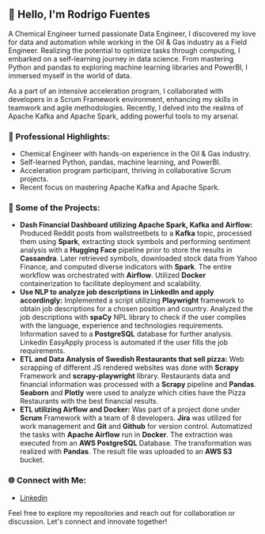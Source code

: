 ## 👋 Hello, I'm Rodrigo Fuentes

A Chemical Engineer turned passionate Data Engineer, I discovered my love for data and automation while working in the Oil & Gas industry as a Field Engineer. Realizing the potential to optimize tasks through computing, I embarked on a self-learning journey in data science. From mastering Python and pandas to exploring machine learning libraries and PowerBI, I immersed myself in the world of data.

As a part of an intensive acceleration program, I collaborated with developers in a Scrum Framework environment, enhancing my skills in teamwork and agile methodologies. Recently, I delved into the realms of Apache Kafka and Apache Spark, adding powerful tools to my arsenal.

### 💼 Professional Highlights:

- Chemical Engineer with hands-on experience in the Oil & Gas industry.
- Self-learned Python, pandas, machine learning, and PowerBI.
- Acceleration program participant, thriving in collaborative Scrum projects.
- Recent focus on mastering Apache Kafka and Apache Spark.

### 🚀 Some of the Projects:

- **Dash Financial Dashboard utilizing Apache Spark, Kafka and Airflow:**
Produced Reddit posts from wallstreetbets to a **Kafka** topic, processed them using **Spark**, extracting stock symbols and performing sentiment analysis with a **Hugging
Face** pipeline prior to store the results in **Cassandra**. Later retrieved symbols, downloaded stock data from Yahoo Finance, and computed diverse indicators with
**Spark**. The entire workflow was orchestrated with **Airflow**. Utilized **Docker** containerization to facilitate deployment and scalability.
- **Use NLP to analyze job descriptions in LinkedIn and apply accordingly:**
Implemented a script utilizing **Playwright** framework to obtain job descriptions for a chosen position and country. Analyzed the job descriptions with **spaCy** NPL library
to check if the user complies with the language, experience and technologies requirements. Information saved to a **PostgreSQL** database for further analysis. Linkedin EasyApply process is automated if the user fills the job requirements.
- **ETL and Data Analysis of Swedish Restaurants that sell pizza:**
Web scrapping of different JS rendered websites was done with **Scrapy** Framework and **scrapy-playwright** library. Restaurants data and financial information was
processed with a **Scrapy** pipeline and **Pandas**. **Seaborn** and **Plotly** were used to analyze which cities have the Pizza Restaurants with the best financial results.
- **ETL utilizing Airflow and Docker:**
Was part of a project done under **Scrum** Framework with a team of 8 developers. **Jira** was utilized for work management and **Git** and **Github** for version control. Automatized the tasks with **Apache Airflow** run in **Docker**. The extraction was executed from an **AWS PostgreSQL** Database. The transformation was realized with **Pandas**. The result file was uploaded to an **AWS S3** bucket.

### 🌐 Connect with Me:

- [Linkedin](https://www.linkedin.com/in/engfuentes/)

Feel free to explore my repositories and reach out for collaboration or discussion. Let's connect and innovate together!
